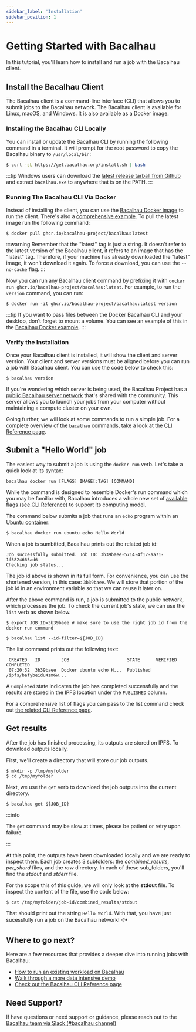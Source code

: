 ```yaml
---
sidebar_label: 'Installation'
sidebar_position: 1
---
```


# Getting Started with Bacalhau

In this tutorial, you'll learn how to install and run a job with the Bacalhau client.

## Install the Bacalhau Client

The Bacalhau client is a command-line interface (CLI) that allows you to submit jobs to the Bacalhau network. The Bacalhau client is available for Linux, macOS, and Windows. It is also available as a Docker image.

### Installing the Bacalhau CLI Locally

You can install or update the Bacalhau CLI by running the following command in a terminal.
It will prompt for the root password to copy the Bacalhau binary to `/usr/local/bin`:

```bash
$ curl -sL https://get.bacalhau.org/install.sh | bash
```

:::tip
Windows users can download the [latest release tarball from Github](https://github.com/bacalhau-project/bacalhau/releases) and extract `bacalhau.exe` to anywhere that is on the PATH.
:::

### Running The Bacalhau CLI Via Docker

Instead of installing the client, you can use the [Bacalhau Docker image](https://github.com/orgs/bacalhau-project/packages/container/package/bacalhau) to run the client. There's also a [comprehensive example](../examples/workload-onboarding/bacalhau-docker-image/index.md). To pull the latest image run the following command:

```shell
$ docker pull ghcr.io/bacalhau-project/bacalhau:latest
```

:::warning
Remember that the "latest" tag is just a string. It doesn't refer to the latest version of the Bacalhau client, it refers to an image that has the "latest" tag. Therefore, if your machine has already downloaded the "latest" image, it won't download it again. To force a download, you can use the `--no-cache` flag.
:::

Now you can run any Bacalhau client command by prefixing it with `docker run ghcr.io/bacalhau-project/bacalhau:latest`. For example, to run the `version` command, you can run:

```shell
$ docker run -it ghcr.io/bacalhau-project/bacalhau:latest version
```

:::tip
If you want to pass files between the Docker Bacalhau CLI and your desktop, don't forget to mount a volume. You can see an example of this in the [Bacalhau Docker example](../examples/workload-onboarding/bacalhau-docker-image/index.md).
:::

### Verify the Installation

Once your Bacalhau client is installed, it will show the client and server version. Your client and server versions must be aligned before you can run a job with Bacalhau client. You can use the code below to check this:

```shell
$ bacalhau version
```

If you're wondering which server is being used, the Bacalhau Project has a [public Bacalhau server network](https://docs.bacalhau.org/#our-vision) that's shared with the community. This server allows you to launch your jobs from your computer without maintaining a compute cluster on your own.

Going further, we will look at some commands to run a simple job. For a complete overview of the `bacalhau` commands, take a look at the [CLI Reference page](../all-flags).

## Submit a "Hello World" job

The easiest way to submit a job is using the `docker run` verb. Let's take a quick look at its syntax:

`bacalhau docker run [FLAGS] IMAGE[:TAG] [COMMAND]`

While the command is designed to resemble Docker's run command which you may be familiar with, Bacalhau introduces a whole new set of [available flags (see CLI Reference)](../all-flags#docker-run) to support its computing model.

The command below submits a job that runs an `echo` program within an [Ubuntu container](https://hub.docker.com/_/ubuntu):

```shell
$ bacalhau docker run ubuntu echo Hello World
```

When a job is sumbitted, Bacalhau prints out the related job id:

```
Job successfully submitted. Job ID: 3b39baee-5714-4f17-aa71-1f5824665ad6
Checking job status...
```

The job id above is shown in its full form. For convenience, you can use the shortened version, in this case: `3b39baee`. We will store that portion of the job id in an environment variable so that we can reuse it later on.

After the above command is run, a job is submitted to the public network, which processes the job. To check the current job's state, we can use the `list` verb as shown below.

```shell
$ export JOB_ID=3b39baee # make sure to use the right job id from the docker run command

$ bacalhau list --id-filter=${JOB_ID}
```

The list command prints out the following text:

```
 CREATED   ID        JOB                      STATE      VERIFIED  COMPLETED
 07:20:32  3b39baee  Docker ubuntu echo H...  Published            /ipfs/bafybeidu4zm6w...
```

A `Completed` state indicates the job has completed successfully and the results are stored in the IPFS location under the `PUBLISHED` column.

For a comprehensive list of flags you can pass to the list command check out [the related CLI Reference page](../all-flags#list).


## Get results

After the job has finished processing, its outputs are stored on IPFS. To download outputs locally.

First, we'll create a directory that will store our job outputs.

```shell
$ mkdir -p /tmp/myfolder
$ cd /tmp/myfolder
```

Next, we use the `get` verb to download the job outputs into the current directory.

```shell
$ bacalhau get ${JOB_ID}
```


:::info

The `get` command may be slow at times, please be patient or retry upon failure.

:::

At this point, the outputs have been downloaded locally and we are ready to inspect them. Each job creates 3 subfolders: the *combined_results*, *per_shard* files, and the *raw* directory. In each of these sub_folders, you'll find the *stdout* and *stderr* file.

For the scope this of this guide, we will only look at the **stdout** file. To inspect the content of the file, use the code below:

```shell
$ cat /tmp/myfolder/job-id/combined_results/stdout
```

That should print out the string `Hello World`.
With that, you have just sucessfully run a job on the Bacalhau network! :fish:

## Where to go next?

Here are a few resources that provides a deeper dive into running jobs with Bacalhau:

* [How to run an existing workload on Bacalhau](../getting-started/docker-workload-onboarding.md)
* [Walk through a more data intensive demo](../examples/data-engineering/image-processing/index.md)
* [Check out the Bacalhau CLI Reference page](../all-flags.md)


## Need Support?

If have questions or need support or guidance, please reach out to the [Bacalhau team via Slack (#bacalhau channel)](https://filecoin.io/slack)

